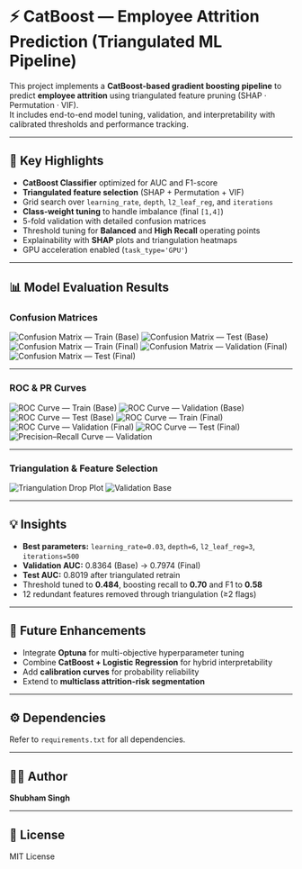 # ⚡ CatBoost — Employee Attrition Prediction (Triangulated ML Pipeline)

This project implements a **CatBoost-based gradient boosting pipeline** to predict **employee attrition** using triangulated feature pruning (SHAP · Permutation · VIF).  
It includes end-to-end model tuning, validation, and interpretability with calibrated thresholds and performance tracking.

---

## 🚀 Key Highlights
- **CatBoost Classifier** optimized for AUC and F1-score  
- **Triangulated feature selection** (SHAP + Permutation + VIF)  
- Grid search over `learning_rate`, `depth`, `l2_leaf_reg`, and `iterations`  
- **Class-weight tuning** to handle imbalance (final `[1,4]`)  
- 5-fold validation with detailed confusion matrices  
- Threshold tuning for **Balanced** and **High Recall** operating points  
- Explainability with **SHAP** plots and triangulation heatmaps  
- GPU acceleration enabled (`task_type='GPU'`)

---

## 📊 Model Evaluation Results

### Confusion Matrices
![Confusion Matrix — Train (Base)](confusion_matrix_train_base.png)
![Confusion Matrix — Test (Base)](confusion_matrix_test_base.png)
![Confusion Matrix — Train (Final)](confusion_matrix_train_final.png)
![Confusion Matrix — Validation (Final)](confusion_matrix_validation_final.png)
![Confusion Matrix — Test (Final)](confusion_matrix_test_final.png)

---

### ROC & PR Curves
![ROC Curve — Train (Base)](roc_train_base.png)
![ROC Curve — Validation (Base)](roc_validation_base.png)
![ROC Curve — Test (Base)](roc_test_base.png)
![ROC Curve — Train (Final)](ROC_train_final.png)
![ROC Curve — Validation (Final)](ROC_validation_final.png)
![ROC Curve — Test (Final)](roc_test_final.png)
![Precision–Recall Curve — Validation](precision_recall_validation.png)


---

### Triangulation & Feature Selection
![Triangulation Drop Plot](triangulation_drop.png)
![Validation Base](validation_base.png)

---

## 💡 Insights
- **Best parameters:** `learning_rate=0.03`, `depth=6`, `l2_leaf_reg=3`, `iterations=500`  
- **Validation AUC:** 0.8364 (Base) → 0.7974 (Final)  
- **Test AUC:** 0.8019 after triangulated retrain  
- Threshold tuned to **0.484**, boosting recall to **0.70** and F1 to **0.58**  
- 12 redundant features removed through triangulation (≥2 flags)  

---

## 🧩 Future Enhancements
- Integrate **Optuna** for multi-objective hyperparameter tuning  
- Combine **CatBoost + Logistic Regression** for hybrid interpretability  
- Add **calibration curves** for probability reliability  
- Extend to **multiclass attrition-risk segmentation**

---

## ⚙️ Dependencies
Refer to `requirements.txt` for all dependencies.

---

## 👨‍💻 Author
**Shubham Singh**

---

## 📜 License
MIT License
